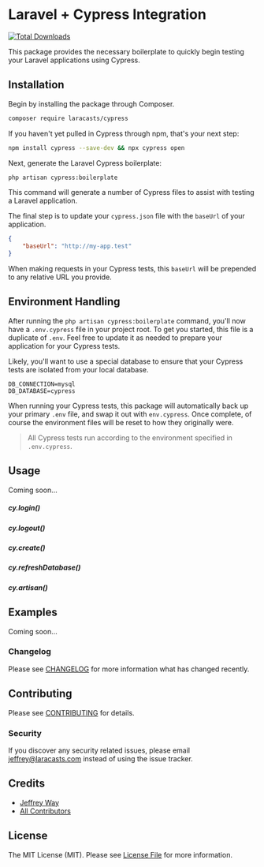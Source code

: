 # Laravel + Cypress Integration

[![Total Downloads](https://img.shields.io/packagist/dt/laracasts/cypress.svg?style=flat-square)](https://packagist.org/packages/laracasts/cypress)

This package provides the necessary boilerplate to quickly begin testing your Laravel applications using Cypress.

## Installation

Begin by installing the package through Composer.

```bash
composer require laracasts/cypress
```

If you haven't yet pulled in Cypress through npm, that's your next step:

```bash
npm install cypress --save-dev && npx cypress open
```

Next, generate the Laravel Cypress boilerplate:

```bash
php artisan cypress:boilerplate
```

This command will generate a number of Cypress files to assist with testing a Laravel application.

The final step is to update your `cypress.json` file with the `baseUrl` of your application.

```json
{
    "baseUrl": "http://my-app.test"
}
```

When making requests in your Cypress tests, this `baseUrl` will be prepended to any relative URL you provide.

## Environment Handling

After running the `php artisan cypress:boilerplate` command, you'll now have a `.env.cypress` 
file in your project root. To get you started, this file is a duplicate of `.env`. Feel free to update 
it as needed to prepare your application for your Cypress tests. 

Likely, you'll want to use a special database to ensure that your Cypress tests are isolated from your local database.

```
DB_CONNECTION=mysql
DB_DATABASE=cypress
```

When running your Cypress tests, this package will automatically back up your primary `.env` file, and swap it out with `env.cypress`. 
Once complete, of course the environment files will be reset to how they originally were. 

> All Cypress tests run according to the environment specified in `.env.cypress`.

## Usage

Coming soon...

##### cy.login()

##### cy.logout()

##### cy.create()

##### cy.refreshDatabase()

##### cy.artisan()

## Examples

Coming soon...



### Changelog

Please see [CHANGELOG](CHANGELOG.md) for more information what has changed recently.

## Contributing

Please see [CONTRIBUTING](CONTRIBUTING.md) for details.

### Security

If you discover any security related issues, please email jeffrey@laracasts.com instead of using the issue tracker.

## Credits

- [Jeffrey Way](https://github.com/laracasts)
- [All Contributors](../../contributors)

## License

The MIT License (MIT). Please see [License File](LICENSE.md) for more information.
